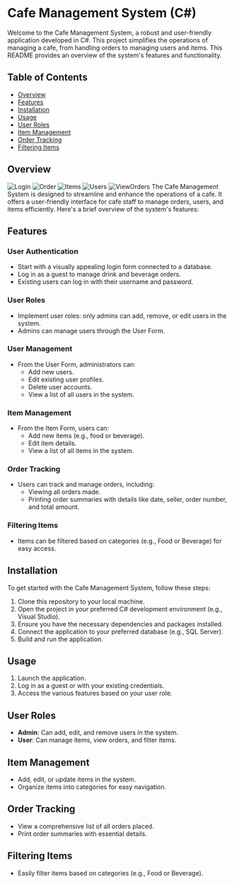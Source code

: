 # Cafe Management System (C#)

Welcome to the Cafe Management System, a robust and user-friendly application developed in C#. This project simplifies the operations of managing a cafe, from handling orders to managing users and items. This README provides an overview of the system's features and functionality.

## Table of Contents
- [Overview](#overview)
- [Features](#features)
- [Installation](#installation)
- [Usage](#usage)
- [User Roles](#user-roles)
- [Item Management](#item-management)
- [Order Tracking](#order-tracking)
- [Filtering Items](#filtering-items)
## Overview
![Login](https://github.com/MustyX23/Cafe-Management-System/assets/118231484/f506595b-7228-4ca8-99bb-79cd4e221fd7)
![Order](https://github.com/MustyX23/Cafe-Management-System/assets/118231484/cd542a41-fe4c-4d75-a4c0-2b4e6c927d1c)
![Items](https://github.com/MustyX23/Cafe-Management-System/assets/118231484/fd9f1cac-87c2-4dac-a7c7-4390544d8324)
![Users](https://github.com/MustyX23/Cafe-Management-System/assets/118231484/a84af284-c204-47a7-8fab-2ac89f7edaf3)
![ViewOrders](https://github.com/MustyX23/Cafe-Management-System/assets/118231484/7e7a4a13-6717-45df-ba0e-d08c0a2f5d5a)
The Cafe Management System is designed to streamline and enhance the operations of a cafe. It offers a user-friendly interface for cafe staff to manage orders, users, and items efficiently. Here's a brief overview of the system's features:

## Features

### User Authentication
- Start with a visually appealing login form connected to a database.
- Log in as a guest to manage drink and beverage orders.
- Existing users can log in with their username and password.

### User Roles
- Implement user roles: only admins can add, remove, or edit users in the system.
- Admins can manage users through the User Form.

### User Management
- From the User Form, administrators can:
  - Add new users.
  - Edit existing user profiles.
  - Delete user accounts.
  - View a list of all users in the system.

### Item Management
- From the Item Form, users can:
  - Add new items (e.g., food or beverage).
  - Edit item details.
  - View a list of all items in the system.
  
### Order Tracking
- Users can track and manage orders, including:
  - Viewing all orders made.
  - Printing order summaries with details like date, seller, order number, and total amount.
  
### Filtering Items
- Items can be filtered based on categories (e.g., Food or Beverage) for easy access.

## Installation

To get started with the Cafe Management System, follow these steps:

1. Clone this repository to your local machine.
2. Open the project in your preferred C# development environment (e.g., Visual Studio).
3. Ensure you have the necessary dependencies and packages installed.
4. Connect the application to your preferred database (e.g., SQL Server).
5. Build and run the application.

## Usage

1. Launch the application.
2. Log in as a guest or with your existing credentials.
3. Access the various features based on your user role.

## User Roles

- **Admin**: Can add, edit, and remove users in the system.
- **User**: Can manage items, view orders, and filter items.

## Item Management

- Add, edit, or update items in the system.
- Organize items into categories for easy navigation.

## Order Tracking

- View a comprehensive list of all orders placed.
- Print order summaries with essential details.

## Filtering Items

- Easily filter items based on categories (e.g., Food or Beverage).
